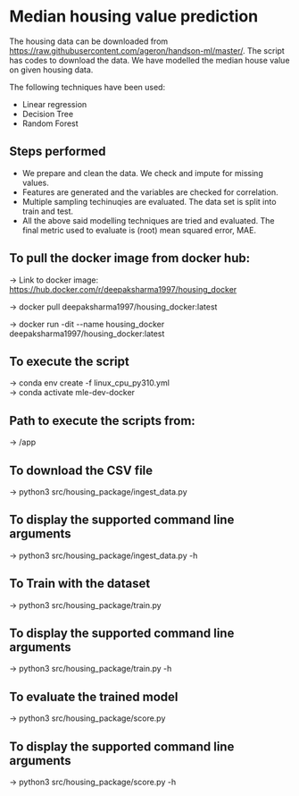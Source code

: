 # Median housing value prediction

The housing data can be downloaded from https://raw.githubusercontent.com/ageron/handson-ml/master/. The script has codes to download the data. We have modelled the median house value on given housing data. 

The following techniques have been used: 

 - Linear regression
 - Decision Tree
 - Random Forest

## Steps performed
 - We prepare and clean the data. We check and impute for missing values.
 - Features are generated and the variables are checked for correlation.
 - Multiple sampling techinuqies are evaluated. The data set is split into train and test.
 - All the above said modelling techniques are tried and evaluated. The final metric used to evaluate is (root) mean squared error, MAE.

## To pull the docker image from docker hub:
-> Link to docker image: https://hub.docker.com/r/deepaksharma1997/housing_docker

-> docker pull deepaksharma1997/housing_docker:latest

-> docker run -dit --name housing_docker deepaksharma1997/housing_docker:latest

## To execute the script
-> conda env create -f linux_cpu_py310.yml <br>
-> conda activate mle-dev-docker<br>

## Path to execute the scripts from: 
-> /app

## To download the CSV file<br>
-> python3 src/housing_package/ingest_data.py<br>

## To display the supported command line arguments<br>
-> python3 src/housing_package/ingest_data.py -h<br> 

## To Train with the dataset<br>
-> python3 src/housing_package/train.py<br>

## To display the supported command line arguments<br>
-> python3 src/housing_package/train.py -h<br> 

## To evaluate the trained model<br>
-> python3 src/housing_package/score.py<br>

## To display the supported command line arguments<br>
-> python3 src/housing_package/score.py -h<br>
